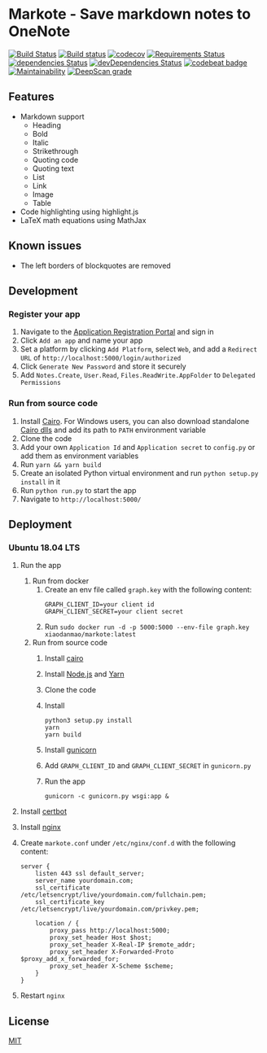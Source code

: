 # Markote - Save markdown notes to OneNote
[![Build Status](https://travis-ci.org/Frederick-S/markote.svg?branch=master)](https://travis-ci.org/Frederick-S/markote) [![Build status](https://ci.appveyor.com/api/projects/status/w6f5wr4vn4lublch/branch/master?svg=true)](https://ci.appveyor.com/project/Frederick-S/markote/branch/master) [![codecov](https://codecov.io/gh/Frederick-S/markote/branch/master/graph/badge.svg)](https://codecov.io/gh/Frederick-S/markote) [![Requirements Status](https://requires.io/github/Frederick-S/markote/requirements.svg?branch=master)](https://requires.io/github/Frederick-S/markote/requirements/?branch=master) [![dependencies Status](https://david-dm.org/Frederick-S/markote/status.svg)](https://david-dm.org/Frederick-S/markote) [![devDependencies Status](https://david-dm.org/Frederick-S/markote/dev-status.svg)](https://david-dm.org/Frederick-S/markote?type=dev) [![codebeat badge](https://codebeat.co/badges/44e3e0d4-9f45-4828-b840-7b3d03214a53)](https://codebeat.co/projects/github-com-frederick-s-markote-master) [![Maintainability](https://api.codeclimate.com/v1/badges/0a469250fcd03c380554/maintainability)](https://codeclimate.com/github/Frederick-S/sp-make-folders/maintainability) [![DeepScan grade](https://deepscan.io/api/teams/3308/projects/4938/branches/38690/badge/grade.svg)](https://deepscan.io/dashboard#view=project&tid=3308&pid=4938&bid=38690)

## Features
* Markdown support
    * Heading
    * Bold
    * Italic
    * Strikethrough
    * Quoting code
    * Quoting text
    * List
    * Link
    * Image
    * Table
* Code highlighting using highlight.js
* LaTeX math equations using MathJax

## Known issues
* The left borders of blockquotes are removed

## Development
### Register your app
1. Navigate to the [Application Registration Portal](https://identity.microsoft.com/Landing) and sign in
2. Click `Add an app` and name your app
3. Set a platform by clicking `Add Platform`, select `Web`, and add a `Redirect URL` of `http://localhost:5000/login/authorized`
4. Click `Generate New Password` and store it securely
5. Add `Notes.Create`, `User.Read`, `Files.ReadWrite.AppFolder` to `Delegated Permissions`

### Run from source code
1. Install [Cairo](https://cairographics.org/). For Windows users, you can also download standalone [Cairo dlls](https://github.com/preshing/cairo-windows/releases) and add its path to `PATH` environment variable
2. Clone the code
3. Add your own `Application Id` and `Application secret` to `config.py` or add them as environment variables
4. Run `yarn && yarn build`
5. Create an isolated Python virtual environment and run `python setup.py install` in it
6. Run `python run.py` to start the app
7. Navigate to `http://localhost:5000/`

## Deployment
### Ubuntu 18.04 LTS
1. Run the app
   1. Run from docker
      1. Create an env file called `graph.key` with the following content:
         ```
         GRAPH_CLIENT_ID=your client id
         GRAPH_CLIENT_SECRET=your client secret
         ```
      2. Run `sudo docker run -d -p 5000:5000 --env-file graph.key xiaodanmao/markote:latest`
   2. Run from source code
      1. Install [cairo](https://cairographics.org/)
      2. Install [Node.js](https://nodejs.org/en/) and [Yarn](https://yarnpkg.com/en/)
      3. Clone the code
      4. Install

          ```
          python3 setup.py install
          yarn
          yarn build
          ```
      5. Install [gunicorn](http://gunicorn.org/)
      6. Add `GRAPH_CLIENT_ID` and `GRAPH_CLIENT_SECRET` in `gunicorn.py` 
      7. Run the app

          ```
          gunicorn -c gunicorn.py wsgi:app &
          ```
2. Install [certbot](https://certbot.eff.org/)
3. Install [nginx](https://www.nginx.com/)
4. Create `markote.conf` under `/etc/nginx/conf.d` with the following content:

    ```
    server {
        listen 443 ssl default_server;
        server_name yourdomain.com;
        ssl_certificate /etc/letsencrypt/live/yourdomain.com/fullchain.pem;
        ssl_certificate_key /etc/letsencrypt/live/yourdomain.com/privkey.pem;

        location / {
            proxy_pass http://localhost:5000;
            proxy_set_header Host $host;
            proxy_set_header X-Real-IP $remote_addr;
            proxy_set_header X-Forwarded-Proto $proxy_add_x_forwarded_for;
            proxy_set_header X-Scheme $scheme;
        }
    }
    ```
11. Restart `nginx`

## License
[MIT](LICENSE)
